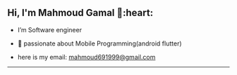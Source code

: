 <h2> Hi, I'm Mahmoud Gamal 👋:heart: </h2>

<!-- <img align='right' src="https://media2.giphy.com/media/qgQUggAC3Pfv687qPC/giphy.gif" style="width:250px;border-radius:50%;">
 -->
- I’m Software engineer

- 👀 passionate about Mobile Programming(android flutter)

- here is my email: mahmoud691999@gmail.com

<hr>

<!---
**MahmoudGam22/MahmoudGam22** is a ✨ _special_ ✨ repository because its `README.md` (this file) appears on your GitHub profile.

--->



 
